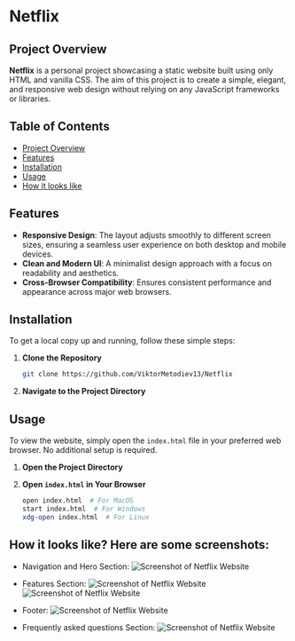 # Netflix

## Project Overview

**Netflix** is a personal project showcasing a static website built using only HTML and vanilla CSS. The aim of this project is to create a simple, elegant, and responsive web design without relying on any JavaScript frameworks or libraries.

## Table of Contents

- [Project Overview](#project-overview)
- [Features](#features)
- [Installation](#installation)
- [Usage](#usage)
- [How it looks like](#how-it-looks-like-here-are-some-screenshots)

## Features

- **Responsive Design**: The layout adjusts smoothly to different screen sizes, ensuring a seamless user experience on both desktop and mobile devices.
- **Clean and Modern UI**: A minimalist design approach with a focus on readability and aesthetics.
- **Cross-Browser Compatibility**: Ensures consistent performance and appearance across major web browsers.

## Installation

To get a local copy up and running, follow these simple steps:

1. **Clone the Repository**
   ```bash
   git clone https://github.com/ViktorMetodiev13/Netflix

2. **Navigate to the Project Directory**

## Usage

To view the website, simply open the `index.html` file in your preferred web browser. No additional setup is required.

1. **Open the Project Directory**

2. **Open `index.html` in Your Browser**
   ```bash
   open index.html  # For MacOS
   start index.html  # For Windows
   xdg-open index.html  # For Linux
   ```
## How it looks like? Here are some screenshots:

- Navigation and Hero Section:
![Screenshot of Netflix Website](https://cdn.discordapp.com/attachments/653348819832143879/1255608646126276679/nav_and_hero_section.png?ex=667dc02d&is=667c6ead&hm=b05c49cc86331bd2c6523c42f93b39f059745f94e26dbb60217f80414b49aee2&)

- Features Section: 
![Screenshot of Netflix Website](https://cdn.discordapp.com/attachments/653348819832143879/1255609061160779888/image.png?ex=667dc090&is=667c6f10&hm=ebdc8c9dc2e16ad31f51c13ce8c47b0a7ef4240f4d3adc8f01d9355904293c30&)
![Screenshot of Netflix Website](https://cdn.discordapp.com/attachments/653348819832143879/1255611124087521433/image.png?ex=667dc27c&is=667c70fc&hm=250d49e3547fb7a6d6c23fa960d344be1acf6478666a2236ac5356f2269ac585&)

- Footer:
![Screenshot of Netflix Website](https://cdn.discordapp.com/attachments/653348819832143879/1255611301644992612/image.png?ex=667dc2a6&is=667c7126&hm=bfd11cab4b1cfad862855591343a1abefa7730e89999ccc2ec13debd723ae897&)

- Frequently asked questions Section: 
![Screenshot of Netflix Website](https://cdn.discordapp.com/attachments/653348819832143879/1255609448408285277/image.png?ex=667dc0ec&is=667c6f6c&hm=9b8c12596dc1e56a753f955c7c4615f8b4b60bc2b9c54a37494bc458a3e511cf&)
